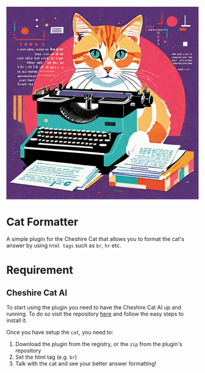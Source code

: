 <p align="center">
  <img src="https://github.com/kodaline/cat-formatter/blob/main/img/cat_formatter_logo.png?raw=true" />
</p>

# Cat Formatter

A simple plugin for the Cheshire Cat that allows you to format the cat's answer by using `html tags` such as `br`, `hr` etc.

# Requirement

## Cheshire Cat AI

To start using the plugin you need to have the Cheshire Cat AI up and running. To do so visit the repository [here](https://github.com/cheshire-cat-ai/core) and follow the easy steps to install it.

Once you have setup the `cat`, you need to:

1. Download the plugin from the registry, or the `zip` from the plugin's repository
2. Set the html tag (e.g. `br`)
3. Talk with the cat and see your better answer formatting!
```bash